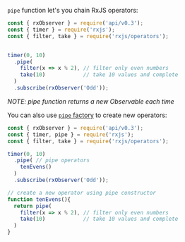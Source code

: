 <!--
name:		
title:		pipe
pageTitle:	pipe — RxJS function usage example + marble diagram
desc:		Chain Rx operators or create new ones using pipe function and pipe factory
docsUrl:	https://rxjs.dev/api/index/class/Observable#pipe
-->

`pipe` function let's you chain RxJS operators:  

```js
const { rxObserver } = require('api/v0.3');
const { timer } = require('rxjs');
const { filter, take } = require('rxjs/operators');


timer(0, 10)
  .pipe(
    filter(x => x % 2), // filter only even numbers
    take(10)            // take 10 values and complete
  )
  .subscribe(rxObserver('Odd'));

```

_NOTE: pipe function returns a new Observable each time_

You can also use [`pipe` factory](https://rxjs.dev/api/index/function/pipe) to create new operators:

```js
const { rxObserver } = require('api/v0.3');
const { timer, pipe } = require('rxjs');
const { filter, take } = require('rxjs/operators');

timer(0, 10)
  .pipe( // pipe operators
    tenEvens()
  )
  .subscribe(rxObserver('Odd'));

// create a new operator using pipe constructor
function tenEvens(){
  return pipe(
    filter(x => x % 2), // filter only even numbers
    take(10)            // take 10 values and complete
  )
} 
```